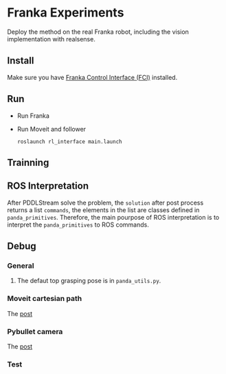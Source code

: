 # Franka Experiments

Deploy the method on the real Franka robot, including the vision implementation with realsense.

## Install 

Make sure you have [Franka Control Interface (FCI)](https://frankaemika.github.io/docs/) installed.

## Run
- Run Franka

- Run Moveit and follower
  ```
  roslaunch rl_interface main.launch
  ```
## Trainning

## ROS Interpretation
After PDDLStream solve the problem, the `solution` after post process returns a list `commands`, the elements in the list are classes defined in `panda_primitives`. Therefore, the main pourpose of ROS interpretation is to interpret the `panda_primitives` to ROS commands. 

## Debug

### General 
1. The defaut top grasping pose is in `panda_utils.py`.

### Moveit cartesian path
The [post](https://thomasweng.com/moveit_cartesian_jump_threshold/)

### Pybullet camera
The [post](https://towardsdatascience.com/simulate-images-for-ml-in-pybullet-the-quick-easy-way-859035b2c9dd)

### Test
